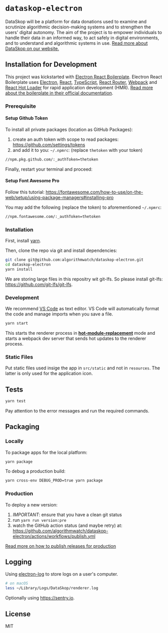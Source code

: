 # `dataskop-electron`

DataSkop will be a platform for data donations used to examine and scrutinize algorithmic decision-making systems and to strengthen the users' digital autonomy.
The aim of the project is to empower individuals to handle their data in an informed way, to act safely in digital environments, and to understand and algorithmic systems in use.
[Read more about DataSkop on our website.](https://algorithmwatch.org/en/project/dataskop/)

## Installation for Development

This project was kickstarted with [Electron React Boilerplate](https://github.com/electron-react-boilerplate/electron-react-boilerplate/).
Electron React Boilerplate uses <a href="https://electron.atom.io/">Electron</a>, <a href="https://facebook.github.io/react/">React</a>, [TypeScript](https://www.typescriptlang.org/), <a href="https://github.com/reactjs/react-router">React Router</a>, <a href="https://webpack.github.io/docs/">Webpack</a> and <a href="https://github.com/gaearon/react-hot-loader">React Hot Loader</a> for rapid application development (HMR).
[Read more about the boilerplate in their official documentation](https://electron-react-boilerplate.js.org/docs/installation).

### Prerequisite

#### Setup Github Token

To install all private packages (location as GitHub Packages):

1. create an auth token with scope to read packages: https://github.com/settings/tokens
2. and add it to you: `~/.npmrc`: (replace `thetoken` with your token)

```bash
//npm.pkg.github.com/:_authToken=thetoken
```

Finally, restart your terminal and proceed:

#### Setup Font Awesome Pro

Follow this tutorial: <https://fontawesome.com/how-to-use/on-the-web/setup/using-package-managers#installing-pro>

You may add the following (replace the token) to aforementioned `~/.npmrc`:

```bash
//npm.fontawesome.com/:_authToken=thetoken
```

### Installation

First, install [yarn](https://yarnpkg.com/getting-started/install).

Then, clone the repo via git and install dependencies:

```bash
git clone git@github.com:algorithmwatch/dataskop-electron.git
cd dataskop-electron
yarn install
```

We are storing large files in this repositry wit git-lfs.
So please install git-lfs: https://github.com/git-lfs/git-lfs.

### Development

We recommend [VS Code](https://code.visualstudio.com/) as text editor.
VS Code will automatically format the code and manage imports when you save a file.

```bash
yarn start
```

This starts the renderer process in [**hot-module-replacement**](https://webpack.js.org/guides/hmr-react/) mode and starts a webpack dev server that sends hot updates to the renderer process.

### Static Files

Put static files used insige the app in `src/static` and not in `resources`.
The latter is only used for the application icon.

## Tests

```bash
yarn test
```

Pay attention to the error messages and run the required commands.

## Packaging

### Locally

To package apps for the local platform:

```bash
yarn package
```

To debug a production build:

```bash
yarn cross-env DEBUG_PROD=true yarn package
```

### Production

To deploy a new version:

1. _IMPORTANT_: ensure that you have a clean git status
2. run `yarn run version:pre`
3. watch the GitHub action status (and maybe retry) at: <https://github.com/algorithmwatch/dataskop-electron/actions/workflows/publish.yml>

[Read more on how to publish releases for production](./docs/publishing.md)

## Logging

Using [electron-log](https://www.npmjs.com/package/electron-log) to store logs on a user's computer.

```bash
# on macOS
less ~/Library/Logs/DataSkop/renderer.log
```

Optionally using <https://sentry.io>.

## License

MIT

